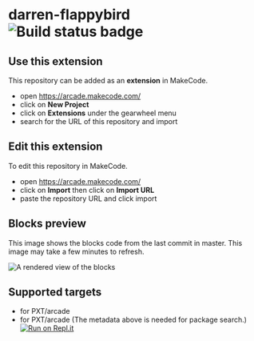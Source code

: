 # darren-flappybird ![Build status badge](https://github.com/darkdarcool/darren-flappybird/workflows/MakeCode/badge.svg)



## Use this extension

This repository can be added as an **extension** in MakeCode.

* open https://arcade.makecode.com/
* click on **New Project**
* click on **Extensions** under the gearwheel menu
* search for the URL of this repository and import

## Edit this extension

To edit this repository in MakeCode.

* open https://arcade.makecode.com/
* click on **Import** then click on **Import URL**
* paste the repository URL and click import

## Blocks preview

This image shows the blocks code from the last commit in master.
This image may take a few minutes to refresh.

![A rendered view of the blocks](https://github.com/darkdarcool/darren-flappybird/raw/master/.makecode/blocks.png)

## Supported targets

* for PXT/arcade
* for PXT/arcade
(The metadata above is needed for package search.)
[![Run on Repl.it](https://repl.it/badge/github/darkdarcool/darren-flappybird)](https://repl.it/github/darkdarcool/darren-flappybird)


